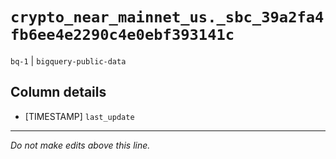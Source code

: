 # `crypto_near_mainnet_us._sbc_39a2fa4fb6ee4e2290c4e0ebf393141c`
`bq-1` | `bigquery-public-data`

## Column details
* [TIMESTAMP] `last_update`

-------------------------------------------------------------------------------
*Do not make edits above this line.*
